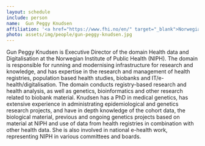 ```yaml
---
layout: schedule
include: person
name:  Gun Peggy Knudsen
affiliation: '<a href="https://www.fhi.no/en/" target="_blank">Norwegian Institute of Public Health</a>'
photo: assets/img/people/gun-peggy-knudsen.jpg
---
```


Gun Peggy Knudsen is Executive Director of the domain Health data and Digitalisation at the Norwegian Institute of Public Health (NIPH). The domain is responsible for running and modernising infrastructure for research and knowledge, and has expertise in the research and management of health registries, population based health studies, biobanks and IT/e-health/digitalisation. The domain conducts registry-based research and health analysis, as well as genetics, bioinformatics and other research related to biobank material. Knudsen has a PhD in medical genetics, has extensive experience in administrating epidemiological and genetics research projects, and have in depth knowledge of the cohort data, the biological material, previous and ongoing genetics projects based on material at NIPH and use of data from health registries in combination with other health data. She is also involved in national e-health work, representing NIPH in various committees and boards.
